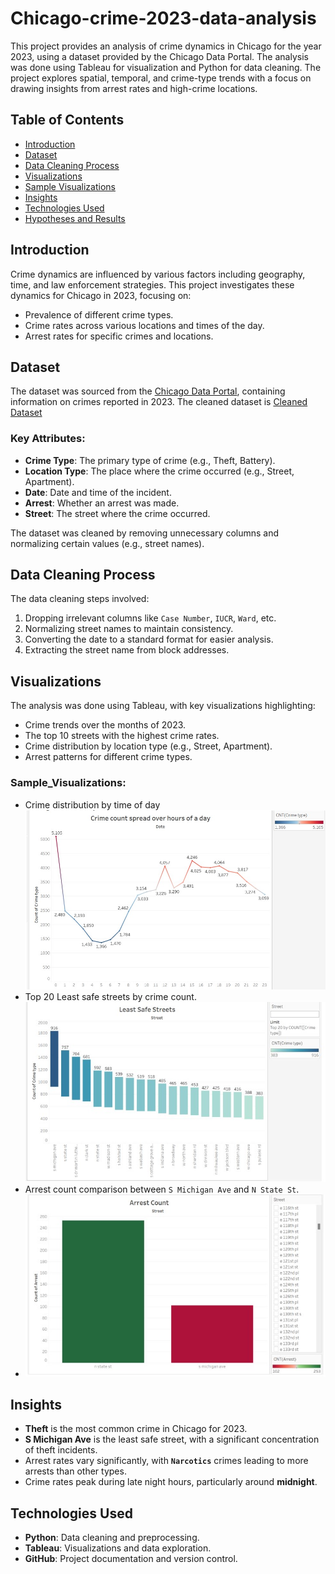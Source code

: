 # Chicago-crime-2023-data-analysis
This project provides an analysis of crime dynamics in Chicago for the year 2023, using a dataset provided by the Chicago Data Portal. The analysis was done using Tableau for visualization and Python for data cleaning. The project explores spatial, temporal, and crime-type trends with a focus on drawing insights from arrest rates and high-crime locations.

## Table of Contents
- [Introduction](#introduction)
- [Dataset](#dataset)
- [Data Cleaning Process](#data-cleaning-process)
- [Visualizations](./Visualizations)
- [Sample Visualizations](#Sample_Visualizations)
- [Insights](#insights)
- [Technologies Used](#technologies-used)
- [Hypotheses and Results](./Chicago-crime-2023-data-analysis.pdf)

## Introduction
Crime dynamics are influenced by various factors including geography, time, and law enforcement strategies. This project investigates these dynamics for Chicago in 2023, focusing on:
- Prevalence of different crime types.
- Crime rates across various locations and times of the day.
- Arrest rates for specific crimes and locations.

## Dataset
The dataset was sourced from the [Chicago Data Portal](https://data.cityofchicago.org/Public-Safety/Crimes-2023/xguy-4ndq/about_data), containing information on crimes reported in 2023. The cleaned dataset is [Cleaned Dataset](./Datasets/Chicago_crimes_2023_cleaned.csv)

### Key Attributes:
- **Crime Type**: The primary type of crime (e.g., Theft, Battery).
- **Location Type**: The place where the crime occurred (e.g., Street, Apartment).
- **Date**: Date and time of the incident.
- **Arrest**: Whether an arrest was made.
- **Street**: The street where the crime occurred.

The dataset was cleaned by removing unnecessary columns and normalizing certain values (e.g., street names).

## Data Cleaning Process
The data cleaning steps involved:
1. Dropping irrelevant columns like `Case Number`, `IUCR`, `Ward`, etc.
2. Normalizing street names to maintain consistency.
3. Converting the date to a standard format for easier analysis.
4. Extracting the street name from block addresses.

## Visualizations
The analysis was done using Tableau, with key visualizations highlighting:
- Crime trends over the months of 2023.
- The top 10 streets with the highest crime rates.
- Crime distribution by location type (e.g., Street, Apartment).
- Arrest patterns for different crime types.

### Sample_Visualizations:
- Crime distribution by time of day
  ![Crime distribution by time of day](./Visualizations/Crime_count_over_hours_of_day.jpg)
- Top 20 Least safe streets by crime count.
  ![Top 20 Least safe streets by crime count](./Visualizations/Least_safe_streets_20.jpg)
- Arrest count comparison between `S Michigan Ave` and `N State St`.
- ![Arrest count comparison between `S Michigan Ave` and `N State St`](./Visualizations/Arrest_count_comparison_nstate_smichiganave.jpg)


## Insights
- **Theft** is the most common crime in Chicago for 2023.
- **S Michigan Ave** is the least safe street, with a significant concentration of theft incidents.
- Arrest rates vary significantly, with **`Narcotics`** crimes leading to more arrests than other types.
- Crime rates peak during late night hours, particularly around **midnight**.

## Technologies Used
- **Python**: Data cleaning and preprocessing.
- **Tableau**: Visualizations and data exploration.
- **GitHub**: Project documentation and version control.

